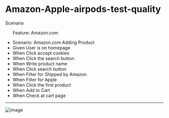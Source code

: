 # Amazon-Apple-airpods-test-quality
Scenario<ul>
Feature: Amazon.com
   <li>Scenario: Amazon.com Adding Product</li>
    <li>Given User is on homepage</li>
    <li>When Click accept cookies</li>
   <li> When Click the search button</li>
   <li> When Write product name</li>
    <li>When Click search button</li>
   <li> When Filter for Shipped by Amazon</li>
    <li>When Filter for Apple</li>
    <li>When Click the first product</li>
    <li>When Add to Cart</li>
   <li> When Check at cart page</li>
  </ul>
<hr>

![image](https://user-images.githubusercontent.com/66878884/209856820-8c0ba829-81a5-4675-9a7d-0f87818a843c.png)

